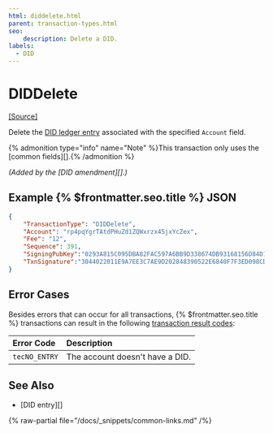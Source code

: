 ```yaml
---
html: diddelete.html
parent: transaction-types.html
seo:
    description: Delete a DID.
labels:
  - DID
---
```

# DIDDelete

[[Source]](https://github.com/XRPLF/rippled/blob/master/src/xrpld/app/tx/detail/DID.cpp "Source")

Delete the [DID ledger entry](../../ledger-data/ledger-entry-types/did.md) associated with the specified `Account` field.

{% admonition type="info" name="Note" %}This transaction only uses the [common fields][].{% /admonition %}

_(Added by the [DID amendment][].)_


## Example {% $frontmatter.seo.title %} JSON

```json
{
    "TransactionType": "DIDDelete",
    "Account": "rp4pqYgrTAtdPHuZd1ZQWxrzx45jxYcZex",
    "Fee": "12",
    "Sequence": 391,
    "SigningPubKey":"0293A815C095DBA82FAC597A6BB9D338674DB93168156D84D18417AD509FFF5904",
    "TxnSignature":"3044022011E9A7EE3C7AE9D202848390522E6840F7F3ED098CD13E..."
}
```


## Error Cases

Besides errors that can occur for all transactions, {% $frontmatter.seo.title %} transactions can result in the following [transaction result codes](../transaction-results/index.md):

| Error Code          | Description                                  |
|:--------------------|:---------------------------------------------|
| `tecNO_ENTRY`       | The account doesn't have a DID.              |

## See Also

- [DID entry][]

{% raw-partial file="/docs/_snippets/common-links.md" /%}
